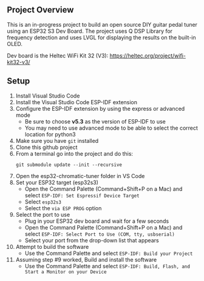 ## Project Overview
This is an in-progress project to build an open source DIY guitar pedal tuner using an ESP32 S3 Dev Board. The project uses Q DSP Library for frequency detection and uses LVGL for displaying the results on the built-in OLED.

Dev board is the Heltec WiFi Kit 32 (V3): https://heltec.org/project/wifi-kit32-v3/

## Setup

1. Install Visual Studio Code
2. Install the Visual Studio Code ESP-IDF extension
3. Configure the ESP-IDF extension by using the express or advanced mode
    - Be sure to choose **v5.3** as the version of ESP-IDF to use
    - You may need to use advanced mode to be able to select the correct location for python3
4. Make sure you have `git` installed
5. Clone this github project
6. From a terminal go into the project and do this:
    ```
    git submodule update --init --recursive
    ```
7. Open the esp32-chromatic-tuner folder in VS Code
8. Set your ESP32 target (esp32s3)
    - Open the Command Palette (Command+Shift+P on a Mac) and select `ESP-IDF: Set Espressif Device Target`
    - Select `esp32s3`
    - Select the `via ESP PROG` option
9. Select the port to use
    - Plug in your ESP32 dev board and wait for a few seconds
    - Open the Command Palette (Command+Shift+P on a Mac) and select `ESP-IDF: Select Port to Use (COM, tty, usbserial)`
    - Select your port from the drop-down list that appears
10. Attempt to build the software
    - Use the Command Palette and select `ESP-IDF: Build your Project`
11. Assuming step #9 worked, Build and install the software
    - Use the Command Palette and select `ESP-IDF: Build, Flash, and Start a Monitor on your Device`